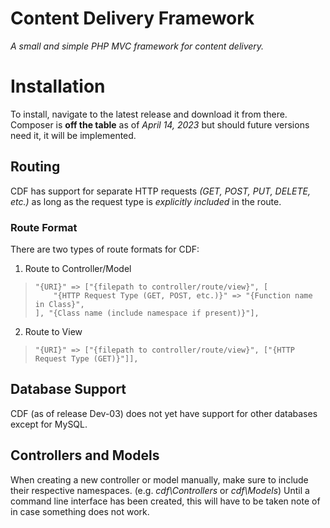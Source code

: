 # Content Delivery Framework
*A small and simple PHP MVC framework for content delivery.*

# Installation
To install, navigate to the latest release and download it from there. Composer is **off the table** as of _April 14, 2023_ but should future versions need it, it will be implemented.

## Routing
CDF has support for separate HTTP requests *(GET, POST, PUT, DELETE, etc.)* as long as the request type is *explicitly included* in the route.
### Route Format
There are two types of route formats for CDF:

 1. Route to Controller/Model
>     "{URI}" => ["{filepath to controller/route/view}", [
>         "{HTTP Request Type (GET, POST, etc.)}" => "{Function name in Class}",
>     ], "{Class name (include namespace if present)}"],
 2. Route to View
>     "{URI}" => ["{filepath to controller/route/view}", ["{HTTP Request Type (GET)}"]],

## Database Support
CDF (as of release Dev-03) does not yet have support for other databases except for MySQL. 

## Controllers and Models
When creating a new controller or model manually, make sure to include their respective namespaces. (e.g. _cdf\Controllers_ or _cdf\Models_)
Until a command line interface has been created, this will have to be taken note of in case something does not work.